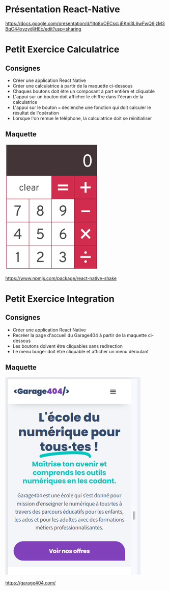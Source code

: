 # Présentation React-Native

https://docs.google.com/presentation/d/1ltq8oOECssLjEKni3L6wFwQ9jzM3BqC44xyzydjiHEc/edit?usp=sharing

# Petit Exercice Calculatrice

## Consignes

- Créer une application React Native
- Créer une calculatrice à partir de la maquette ci-dessous
- Chaques boutons doit être un composant à part entière et cliquable
- L'appui sur un bouton doit afficher le chiffre dans l'écran de la calculatrice
- L'appui sur le bouton `=` déclenche une fonction qui doit calculer le résultat de l'opération
- Lorsque l'on remue le téléphone, la calculatrice doit se réinitialiser

## Maquette

![Alt text](calculatrice.png)

https://www.npmjs.com/package/react-native-shake

# Petit Exercice Integration

## Consignes

- Créer une application React Native
- Recréer la page d'accueil du Garage404 à partir de la maquette ci-dessous
- Les boutons doivent être cliquables sans redirection
- Le menu burger doit être cliquable et afficher un menu déroulant

## Maquette

![Alt text](garage404.png)

https://garage404.com/
